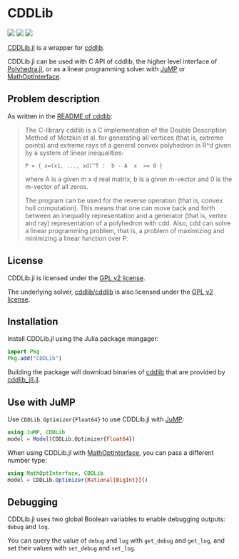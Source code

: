 # CDDLib

[![](https://github.com/JuliaPolyhedra/CDDLib.jl/workflows/CI/badge.svg?branch=master)](https://github.com/JuliaPolyhedra/CDDLib.jl/actions?query=workflow%3ACI)
[![](http://codecov.io/github/JuliaPolyhedra/CDDLib.jl/coverage.svg?branch=master)](http://codecov.io/github/JuliaPolyhedra/CDDLib.jl?branch=master)
[![](https://zenodo.org/badge/DOI/10.5281/zenodo.1214581.svg)](https://doi.org/10.5281/zenodo.1214581)

[CDDLib.jl](https://github.com/JuliaPolyhedra/CDDLib.jl) is a wrapper for
[cddlib](https://www.inf.ethz.ch/personal/fukudak/cdd_home/).

CDDLib.jl can be used with C API of cddlib, the higher level interface of [Polyhedra.jl](https://github.com/JuliaPolyhedra/Polyhedra.jl),
or as a linear programming solver with [JuMP](https://github.com/jump-dev/JuMP.jl)
or [MathOptInterface](https://github.com/jump-dev/MathOptInterface.jl).

## Problem description

As written in the [README of cddlib](https://github.com/cddlib/cddlib):

> The C-library  cddlib is a C implementation of the Double Description
> Method of Motzkin et al. for generating all vertices (that is, extreme points)
> and extreme rays of a general convex polyhedron in R^d given by a system
> of linear inequalities:
> ```
> P = { x=(x1, ..., xd)^T :  b - A  x  >= 0 }
> ```
> where  A  is a given m x d real matrix, b is a given m-vector
> and 0 is the m-vector of all zeros.
>
> The program can be used for the reverse operation (that is, convex hull
> computation).  This means that  one can move back and forth between
> an inequality representation  and a generator (that is, vertex and ray)
> representation of a polyhedron with cdd.  Also, cdd can solve a linear
> programming problem, that is, a problem of maximizing and minimizing
> a linear function over P.

## License

CDDLib.jl is licensed under the [GPL v2 license](https://github.com/JuliaPolyhedra/CDDLib.jl/blob/master/LICENSE.md).

The underlying solver, [cddlib/cddlib](https://github.com/cddlib/cddlib) is
also licensed under the [GPL v2 license](https://github.com/cddlib/cddlib/blob/master/COPYING).

## Installation

Install CDDLib.jl using the Julia package mangager:

```julia
import Pkg
Pkg.add("CDDLib")
```

Building the package will download binaries of [cddlib](https://github.com/cddlib/cddlib)
that are provided by [cddlib_jll.jl](https://github.com/JuliaBinaryWrappers/cddlib_jll.jl).

## Use with JuMP

Use `CDDLib.Optimizer{Float64}` to use CDDLib.jl with [JuMP](https://github.com/jump-dev/JuMP.jl):

```julia
using JuMP, CDDLib
model = Model(CDDLib.Optimizer{Float64})
```

When using CDDLib.jl with [MathOptInterface](https://github.com/jump-dev/MathOptInterface.jl),
you can pass a different number type:
```julia
using MathOptInterface, CDDLib
model = CDDLib.Optimizer{Rational{BigInt}}()
```

## Debugging

CDDLib.jl uses two global Boolean variables to enable debugging outputs: `debug` and
`log`.

You can query the value of `debug` and `log` with `get_debug` and `get_log`,
and set their values with `set_debug` and `set_log`.
